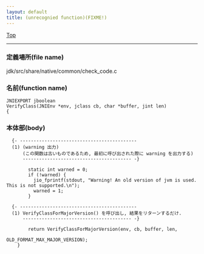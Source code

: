 ```yaml
---
layout: default
title: (unrecognied function)(FIXME!)
---
```

[Top](../index.html)

--- 
### 定義場所(file name)
jdk/src/share/native/common/check_code.c

### 名前(function name)
```
JNIEXPORT jboolean
VerifyClass(JNIEnv *env, jclass cb, char *buffer, jint len)
{
```

### 本体部(body)
```
  {- -------------------------------------------
  (1) (warning 出力)
      (この関数は古いものであるため, 最初に呼び出された際に warning を出力する)
      ---------------------------------------- -}

	    static int warned = 0;
	    if (!warned) {
	      jio_fprintf(stdout, "Warning! An old version of jvm is used. This is not supported.\n");
	      warned = 1;
	    }

  {- -------------------------------------------
  (1) VerifyClassForMajorVersion() を呼び出し, 結果をリターンするだけ.
      ---------------------------------------- -}

	    return VerifyClassForMajorVersion(env, cb, buffer, len,
	                                      OLD_FORMAT_MAX_MAJOR_VERSION);
	}
	
```


